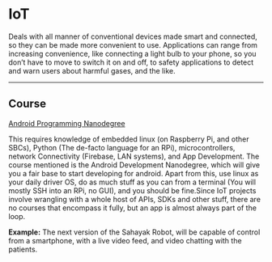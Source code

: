 # IoT

Deals with all manner of conventional devices made smart and connected, so they can be made more convenient to use. Applications can range from increasing convenience, like connecting a light bulb to your phone, so you don’t have to move to switch it on and off, to safety applications to detect and warn users about harmful gases, and the like.

---

## Course

[Android Programming Nanodegree](https://www.udacity.com/course/android-developer-nanodegree-by-google--nd801)

This requires knowledge of embedded linux (on Raspberry Pi, and other SBCs), Python (The de-facto language for an RPi), microcontrollers, network Connectivity (Firebase, LAN systems), and App Development. The course mentioned is the Android Development Nanodegree, which will give you a fair base to start developing for android. Apart from this, use linux as your daily driver OS, do as much stuff as you can from a terminal (You will mostly SSH into an RPi, no GUI), and you should be fine.Since IoT projects involve wrangling with a whole host of APIs, SDKs and other stuff, there are no courses that encompass it fully, but an app is almost always part of the loop.

**Example:** The next version of the Sahayak Robot, will be capable of control from a smartphone, with a live video feed, and video chatting with the patients.
